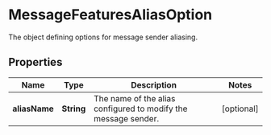 

# MessageFeaturesAliasOption

The object defining options for message sender aliasing.

## Properties

| Name | Type | Description | Notes |
|------------ | ------------- | ------------- | -------------|
|**aliasName** | **String** | The name of the alias configured to modify the message sender. |  [optional] |




